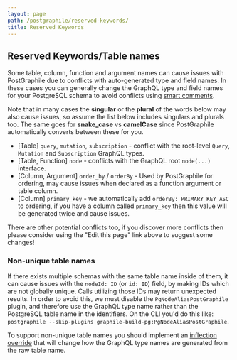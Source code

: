 ```yaml
---
layout: page
path: /postgraphile/reserved-keywords/
title: Reserved Keywords
---
```


## Reserved Keywords/Table names

Some table, column, function and argument names can cause issues with
PostGraphile due to conflicts with auto-generated type and field names. In
these cases you can generally change the GraphQL type and field names for your
PostgreSQL schema to avoid conflicts using [smart
comments](/postgraphile/smart-comments/).

Note that in many cases the **singular** or the **plural** of the words below may also
cause issues, so assume the list below includes singulars and plurals too. The
same goes for **snake_case** vs **camelCase** since PostGraphile automatically
converts between these for you.

- [Table] `query`, `mutation`, `subscription` - conflict with the root-level `Query`, `Mutation` and `Subscription` GraphQL types.
- [Table, Function] `node` - conflicts with the GraphQL root `node(...)` interface.
- [Column, Argument] `order_by` / `orderBy` - Used by PostGraphile for ordering, may cause issues when declared as a function argument or table column.
- [Column] `primary_key` - we automatically add `orderBy: PRIMARY_KEY_ASC` to ordering, if you have a column called `primary_key` then this value will be generated twice and cause issues.

There are other potential conflicts too, if you discover more conflicts then please consider using the "Edit this page" link above to suggest some changes!

### Non-unique table names

If there exists multiple schemas with the same table name inside of them, it can cause issues with the `nodeId: ID` (or `id: ID`) field, by making IDs which are not globally unique. Calls utilizing those IDs may return unexpected results. In order to avoid this, we must disable the `PgNodeAliasPostGraphile` plugin, and therefore use the GraphQL type name rather than the PostgreSQL table name in the identifiers. On the CLI you'd do this like: `postgraphile --skip-plugins graphile-build-pg:PgNodeAliasPostGraphile`.

To support non-unique table names you should implement an [inflection override](https://www.graphile.org/postgraphile/inflection/#overriding-inflection---general) that will change how the GraphQL type names are generated from the raw table name.

